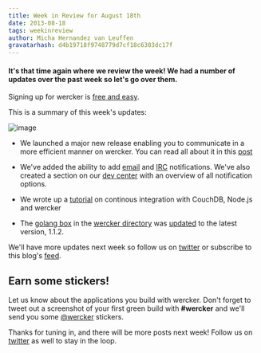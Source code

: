 ```yaml
---
title: Week in Review for August 18th
date: 2013-08-18
tags: weekinreview
author: Micha Hernandez van Leuffen
gravatarhash: d4b19718f9748779d7cf18c6303dc17f
---
```


<h4 class="subheader">
It's that time again where we review the week! We had a number of updates over the past week so let's go over them.
</h4>

Signing up for wercker is [free and easy](https://app.wercker.com/users/new/).

This is a summary of this week's updates:

![image](http://f.cl.ly/items/0A2A3r0n1I2j2x2p3f06/Screen%20Shot%202013-08-16%20at%203.06.18%20PM.png)

* We launched a major new release enabling you to communicate in a more efficient manner on wercker. You can read all about it in this [post](http://blog.wercker.com/2013/08/16/Introducing-a-better-way-to-collaborate.html)

* We've added the ability to add [email](http://blog.wercker.com/2013/08/14/Adding-email-notifications-to-your-pipelines.html) and [IRC](http://blog.wercker.com/2013/08/13/Adding-IRC-notifications-to-your-wercker-pipeline.html) notifications. We've also created a section on our [dev center](http://devcenter.wercker.com/articles/werckeryml/notifications.html) with an overview of all notification options.

* We wrote up a [tutorial](http://blog.wercker.com/2013/08/12/Continuous-Integration-with-CouchDB-Nodejs.html) on continous integration with CouchDB, Node.js and wercker

* The [golang box](https://app.wercker.com/#applications/51ad0329c67e056078000876/tab/details) in the [wercker directory](https://app.wercker.com/#explore) was [updated](http://blog.wercker.com/2013/08/13/Golang-box-updated.html) to the latest version, 1.1.2.


We'll have more updates next week so follow us on [twitter](http://twitter.com/wercker) or subscribe to this blog's [feed](http://blog.wercker.com/feed.xml).

## Earn some stickers!

Let us know about the applications you build with wercker. Don't forget to tweet out a screenshot of your first green build with **#wercker** and we'll send you some [@wercker](http://twitter.com/wercker) stickers.

Thanks for tuning in, and there will be more posts next week! Follow us on [twitter](http://twitter.com/wercker) as well to stay in the loop.